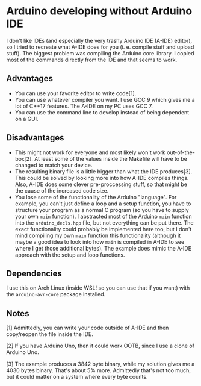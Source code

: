 # Arduino developing without Arduino IDE

I don't like IDEs (and especially the very trashy Arduino IDE (A-IDE) editor), so I
tried to recreate what A-IDE does for you (i. e. compile stuff and upload
stuff). The biggest problem was compiling the Arduino core library. I copied
most of the commands directly from the IDE and that seems to work.

## Advantages
- You can use your favorite editor to write code[1].
- You can use whatever compiler you want. I use GCC 9 which gives me a lot of
  C++17 features. The A-IDE on my PC uses GCC 7.
- You can use the command line to develop instead of being dependent on a GUI.

## Disadvantages
- This might not work for everyone and most likely won't work
  out-of-the-box[2]. At least some of the values inside the Makefile will have
  to be changed to match your device.
- The resulting binary file is a little bigger than what the IDE produces[3].
  This could be solved by looking more into how A-IDE compiles things. Also,
  A-IDE does some clever pre-proccessing stuff, so that might be the cause of
  the increased code size.
- You lose some of the functionality of the Arduino "language". For example,
  you can't just define a loop and a setup function, you have to structure your
  program as a normal C program (so you have to supply your own `main`
  function). I abstracted most of the Arduino `main` function into the
  `arduino_decls.hpp` file, but not everything can be put there. The exact
  functionality could probably be implemented here too, but I don't mind
  compiling my own `main` function this functionality (although it maybe a good
  idea to look into how `main` is compiled in A-IDE to see where I get those
  additional bytes). The example does mimic the A-IDE approach with the setup
  and loop functions.

## Dependencies
I use this on Arch Linux (inside WSL! so you can use that if you want) with the
`arduino-avr-core` package installed.

## Notes
[1] Admittedly, you can write your code outside of A-IDE and then copy/reopen
the file inside the IDE.

[2] If you have Arduino Uno, then it could work OOTB, since I use a clone of
Arduino Uno.

[3] The example produces a 3842 byte binary, while my solution gives me a 4030
bytes binary. That's about 5% more. Admittedly that's not too much, but it
could matter on a system where every byte counts.

